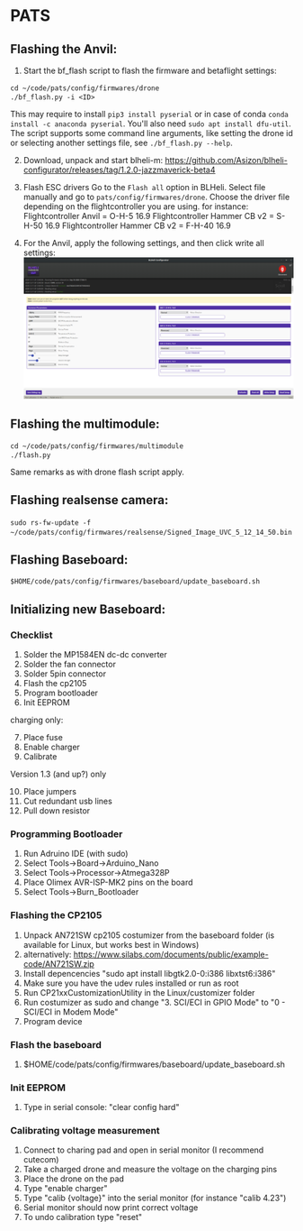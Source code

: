 # PATS

## Flashing the Anvil:

1. Start the bf_flash script to flash the firmware and betaflight settings:
```
cd ~/code/pats/config/firmwares/drone
./bf_flash.py -i <ID>
```
This may require to install `pip3 install pyserial` or in case of conda `conda install -c anaconda pyserial`. You'll also need `sudo apt install dfu-util`.
The script supports some command line arguments, like setting the drone id or selecting another settings file, see `./bf_flash.py --help`.

2. Download, unpack and start blheli-m: https://github.com/Asizon/blheli-configurator/releases/tag/1.2.0-jazzmaverick-beta4

3. Flash ESC drivers
Go to the `Flash all` option in BLHeli. Select file manually and go to `pats/config/firmwares/drone`.
Choose the driver file depending on the flightcontroller you are using.
for instance:
Flightcontroller Anvil = O-H-5 16.9
Flightcontroller Hammer CB v2 = S-H-50 16.9
Flightcontroller Hammer CB v2 = F-H-40 16.9

4. For the Anvil, apply the following settings, and then click write all settings:
![BLHeli settings](../../doc/BLHeliESCSettings_Anvil.png)


## Flashing the multimodule:
```
cd ~/code/pats/config/firmwares/multimodule
./flash.py
```
Same remarks as with drone flash script apply.

## Flashing realsense camera:
`sudo rs-fw-update -f ~/code/pats/config/firmwares/realsense/Signed_Image_UVC_5_12_14_50.bin`

## Flashing Baseboard:

```
$HOME/code/pats/config/firmwares/baseboard/update_baseboard.sh
```

## Initializing new Baseboard:
### Checklist
1. Solder the MP1584EN dc-dc converter
2. Solder the fan connector
3. Solder 5pin connector
4. Flash the cp2105 
5. Program bootloader
6. Init EEPROM

charging only:

7. Place fuse
8. Enable charger
9. Calibrate

Version 1.3 (and up?) only

10. Place jumpers 
11. Cut redundant usb lines
12. Pull down resistor 

### Programming Bootloader
1. Run Adruino IDE (with sudo)
2. Select Tools->Board->Arduino_Nano
3. Select Tools->Processor->Atmega328P
4. Place Olimex AVR-ISP-MK2 pins on the board
5. Select Tools->Burn_Bootloader 

### Flashing the CP2105 
1. Unpack AN721SW cp2105 costumizer from the baseboard folder (is available for Linux, but works best in Windows)
2. alternatively: https://www.silabs.com/documents/public/example-code/AN721SW.zip
3. Install depencencies "sudo apt install libgtk2.0-0:i386 libxtst6:i386"
4. Make sure you have the udev rules installed or run as root
5. Run CP21xxCustomizationUtility in the Linux/customizer folder
6. Run costumizer as sudo and change "3. SCI/ECI in GPIO Mode" to "0 - SCI/ECI in Modem Mode"
7. Program device

### Flash the baseboard
1. $HOME/code/pats/config/firmwares/baseboard/update_baseboard.sh

### Init EEPROM
1. Type in serial console: "clear config hard"

### Calibrating voltage measurement
1. Connect to charing pad and open in serial monitor (I recommend cutecom)
2. Take a charged drone and measure the voltage on the charging pins
3. Place the drone on the pad
4. Type "enable charger"
5. Type "calib {voltage}" into the serial monitor (for instance "calib 4.23")
6. Serial monitor should now print correct voltage
7. To undo calibration type "reset"

